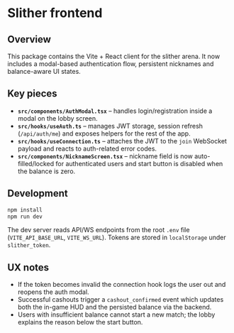 # Slither frontend

## Overview
This package contains the Vite + React client for the slither arena. It now includes a modal-based authentication flow, persistent nicknames and balance-aware UI states.

## Key pieces
- **`src/components/AuthModal.tsx`** – handles login/registration inside a modal on the lobby screen.
- **`src/hooks/useAuth.ts`** – manages JWT storage, session refresh (`/api/auth/me`) and exposes helpers for the rest of the app.
- **`src/hooks/useConnection.ts`** – attaches the JWT to the `join` WebSocket payload and reacts to auth-related error codes.
- **`src/components/NicknameScreen.tsx`** – nickname field is now auto-filled/locked for authenticated users and start button is disabled when the balance is zero.

## Development
```bash
npm install
npm run dev
```
The dev server reads API/WS endpoints from the root `.env` file (`VITE_API_BASE_URL`, `VITE_WS_URL`). Tokens are stored in `localStorage` under `slither_token`.

## UX notes
- If the token becomes invalid the connection hook logs the user out and reopens the auth modal.
- Successful cashouts trigger a `cashout_confirmed` event which updates both the in-game HUD and the persisted balance via the backend.
- Users with insufficient balance cannot start a new match; the lobby explains the reason below the start button.

